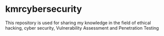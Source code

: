 # kmrcybersecurity
This repository is used for sharing my knowledge in the field of ethical hacking, cyber security, Vulnerability Assessment and Penetration Testing
